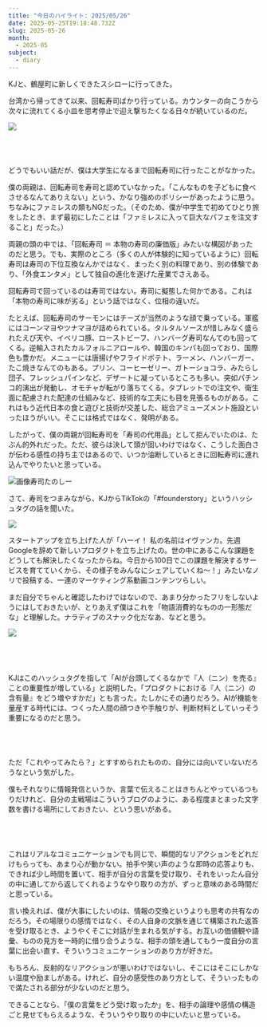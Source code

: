 ```yaml
---
title: "今日のハイライト: 2025/05/26"
date: 2025-05-25T19:18:48.732Z
slug: 2025-05-26
month:
  - 2025-05
subject:
  - diary
---
```

KJと、鶴屋町に新しくできたスシローに行ってきた。

台湾から帰ってきて以来、回転寿司ばかり行っている。カウンターの向こうから次々に流れてくる小皿を思考停止で迎え撃ちたくなる日々が続いているのだ。

![](/images/diary/2025-05-26/pxl_20250526_122150264-edit.jpg)

###### ﻿

どうでもいい話だが、僕は大学生になるまで回転寿司に行ったことがなかった。

僕の両親は、回転寿司を寿司と認めていなかった。「こんなものを子どもに食べさせるなんてありえない」という、かなり強めのポリシーがあったように思う。ちなみにファミレスの類もNGだった。（そのため、僕が中学生で初めてひとり旅をしたとき、まず最初にしたことは「ファミレスに入って巨大なパフェを注文すること」だった。）

両親の頭の中では、「回転寿司 ＝ 本物の寿司の廉価版」みたいな構図があったのだと思う。でも、実際のところ（多くの人が体験的に知っているように）回転寿司は寿司の下位互換なんかではなく、まったく別の料理であり、別の体験であり、「外食エンタメ」として独自の進化を遂げた産業でさえある。

回転寿司で回っているのは寿司ではない。寿司に擬態した何かである。これは「本物の寿司に味が劣る」という話ではなく、位相の違いだ。

たとえば、回転寿司のサーモンにはチーズが当然のような顔で乗っている。軍艦にはコーンマヨやツナマヨが詰められている。タルタルソースが惜しみなく盛られたえび天や、イベリコ豚、ローストビーフ、ハンバーグ寿司なんてのも回ってくる。逆輸入されたカルフォルニアロールや、韓国のキンパも回っており、国際色も豊かだ。メニューには唐揚げやフライドポテト、ラーメン、ハンバーガー、たこ焼きなんてのもある。プリン、コーヒーゼリー、ガトーショコラ、みたらし団子、フレッシュパインなど、デザートに凝っているところも多い。突如パチンコ的演出が発動し、オモチャが転がり落ちてくる。タブレットでの注文や、衛生面に配慮された配達の仕組みなど、技術的な工夫にも目を見張るものがある。これはもう近代日本の食と遊びと技術が交差した、総合アミューズメント施設といったほうがいい。そこには格式ではなく、発明がある。

したがって、僕の両親が回転寿司を「寿司の代用品」として拒んでいたのは、たぶん的外れだった。ただ、彼らは決して頭が固いわけではなく、こうした面白さが伝わる感性の持ち主ではあるので、いつか油断しているときに回転寿司に連れ込んでやりたいと思っている。

![画像寿司たのしー](/images/diary/2025-05-26/54-1-.png)

さて、寿司をつまみながら、KJからTikTokの「#founderstory」というハッシュタグの話を聞いた。

![](/images/diary/2025-05-26/image-47-1-.png)

スタートアップを立ち上げた人が「ハーイ！ 私の名前はイヴァンカ。先週Googleを辞めて新しいプロダクトを立ち上げたの。世の中にあるこんな課題をどうしても解決したくなったからね。今日から100日でこの課題を解決するサービスを育てていくから、その様子をみんなにシェアしていくね〜！」みたいなノリで投稿する、一連のマーケティング系動画コンテンツらしい。

まだ自分でちゃんと確認したわけではないので、あまり分かったフリをしないようにはしておきたいが、とりあえず僕はこれを「物語消費的なものの一形態だな」と理解した。ナラティブのスナック化だなあ、などと思う。

![](/images/diary/2025-05-26/pxl_20250526_122121905.jpg)

###### 　﻿

KJはこのハッシュタグを指して「AIが台頭してくるなかで『人（ニン）を売る』ことの重要性が増している」と説明した。「プロダクトにおける『人（ニン）の含有量』をどう増やすかだ」とも言った。たしかにその通りだろう。AIが機能を量産する時代には、つくった人間の顔つきや手触りが、判断材料としていっそう重要になるのだと思う。

###### ﻿

ただ「これやってみたら？」とすすめられたものの、自分には向いていないだろうなという気がした。

僕もそれなりに情報発信というか、言葉で伝えることはきちんとやっているつもりだけれど、自分の主戦場はこういうブログのように、ある程度まとまった文字数を書ける場所にしておきたい、という思いがある。

###### ﻿

これはリアルなコミュニケーションでも同じで、瞬間的なリアクションをどれだけもらっても、あまり心が動かない。拍手や笑い声のような即時の応答よりも、できれば少し時間を置いて、相手が自分の言葉を受け取り、それをいったん自分の中に通してから返してくれるようなやり取りの方が、ずっと意味のある時間だと思っている。

言い換えれば、僕が大事にしたいのは、情報の交換というよりも思考の共有なのだろう。その場限りの感情ではなく、その人自身の文脈を通じて構築された返答を受け取るとき、ようやくそこに対話が生まれる気がする。お互いの価値観や語彙、ものの見方を一時的に借り合うような、相手の頭を通してもう一度自分の言葉に出会い直す、そういうコミュニケーションのあり方が好きだ。

もちろん、反射的なリアクションが悪いわけではないし、そこにはそこにしかない温度や励ましがある。けれど、自分の感受性のあり方として、そういったもので満たされる部分が少ないのだと思う。

できることなら、「僕の言葉をどう受け取ったか」を、相手の論理や感情の構造ごと見せてもらえるような、そういうやり取りの中にいたいと思っている。